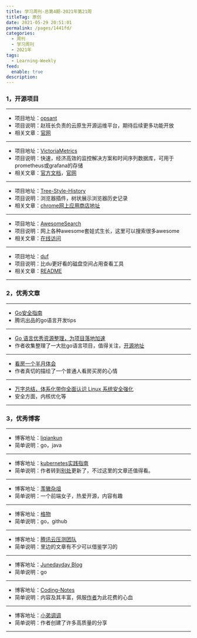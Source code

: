 ```yaml
---
title: 学习周刊-总第4期-2021年第21周
titleTag: 原创
date: 2021-05-29 20:51:01
permalink: /pages/1441fd/
categories: 
  - 周刊
  - 学习周刊
  - 2021年
tags: 
  - Learning-Weekly
feed: 
  enable: true
description: 
---
```


### 1，开源项目

------

- 项目地址：[opsant](https://github.com/unixhot/opsant)
- 项目说明：赵班长负责的云原生开源运维平台，期待后续更多功能开放
- 相关文章：[官网](https://www.opsany.com/)

----

- 项目地址：[VictoriaMetrics](https://github.com/VictoriaMetrics/VictoriaMetrics)
- 项目说明：快速，经济高效的监控解决方案和时间序列数据库，可用于prometheus或grafana的存储
- 相关文章：[官方文档](https://docs.victoriametrics.com/)，[官网](https://victoriametrics.com/)

----

- 项目地址：[Tree-Style-History](https://github.com/tumuyan/Tree-Style-History)
- 项目说明：浏览器插件，树状展示浏览器历史记录
- 相关文章：[chrome网上应用商店地址](https://chrome.google.com/webstore/detail/tree-style-history/khcenbpnhbeplojhaolbpldmoppicold)

----

- 项目地址：[AwesomeSearch](https://github.com/lockys/AwesomeSearch)
- 项目说明：网上各种awesome套娃式生长，这里可以搜索很多awesome
- 相关文章：[在线访问](https://awesomelists.top/)

----

- 项目地址：[duf](https://github.com/muesli/duf)
- 项目说明：比du更好看的磁盘空间占用查看工具
- 相关文章：[README](https://github.com/muesli/duf/blob/master/README.md)

------

### 2，优秀文章

------

- [Go安全指南](https://github.com/Tencent/secguide/blob/main/Go%E5%AE%89%E5%85%A8%E6%8C%87%E5%8D%97.md)
- 腾讯出品的go语言开发tips

----

- [Go 语言优秀资源整理，为项目落地加速](https://cs.leops.cn/#/)
- 作者收集整理了一大批go语言项目，值得关注，[开源地址](https://github.com/shockerli/go-awesome)

---

-  [看房一个半月体会](https://mp.weixin.qq.com/s/RUGMOMqC8y_B0fMV4ayiBQ)
- 作者真切的描绘了一个普通人看房买房的心情

---

- [万字总结，体系化带你全面认识 Linux 系统安全强化](https://mp.weixin.qq.com/s/r2uCYZt5aEYecXcwDvmeEQ)
- 安全方面，内核优化等

------

### 3，优秀博客

------

- 博客地址：[liqiankun](https://qiankunli.github.io/)
- 简单说明：go，java

----

- 博客地址：[kubernetes实践指南](https://k8s.imroc.io/)
- 简单说明：作者转到[别处](https://imroc.cc/k8s/best-practice/)更新了，不过这里的文章还值得看。

----


- 博客地址：[羡辙杂俎](http://zhangwenli.com/)
- 简单说明：一个前端女子，热爱开源，内容有趣

----

- 博客地址：[格物](https://shockerli.net/)
- 简单说明：go，github

----

- 博客地址：[腾讯云压测团队](https://cloud.tencent.com/developer/team/pressuretestteam)
- 简单说明：里边的文章有不少可以借鉴学习的

----


- 博客地址：[Junedayday Blog](http://junes.tech/)
- 简单说明：go

----

- 博客地址：[Coding-Notes](https://notes.abelsu7.top/#/)
- 简单说明：内容及其丰富，佩服[作者](https://abelsu7.top/)为此花费的心血

-----

- 博客地址：[小弟调调](https://wangchujiang.com/)
- 简单说明：作者创建了许多高质量的分享

------